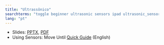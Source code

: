 ```yaml
---
title: "Ultrassônico"
searchterms: "toggle beginner ultrasonic sensors ipad ultrasonic_sensor programming_app app tablet android ultrassônico"
lang: "pt"
---
```

 <ul>
 <li class="ng-binding">Slides:
 <a href="ProgrammingLessons/beginner/Ultrasonic.pptx">PPTX</a>,
 <a href="ProgrammingLessons/beginner/Ultrasonic.pdf">PDF</a>
 </li>
 <li>Using Sensors: Move Until <a href="translations/en-us/guides//MoveUntil.pdf">Quick Guide</a> (English)
 </li>
 </ul>
